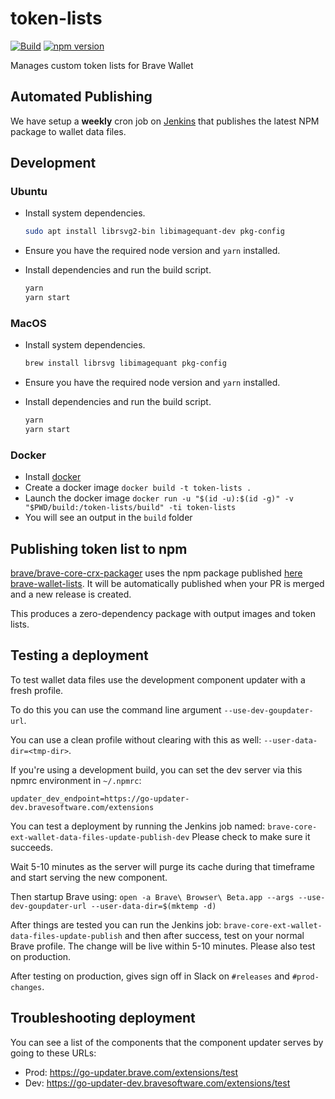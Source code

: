 # token-lists

[![Build](https://github.com/brave/token-lists/actions/workflows/build.yml/badge.svg)](https://github.com/brave/token-lists/actions/workflows/build.yml) [![npm version](https://badge.fury.io/js/brave-wallet-lists.svg)](https://badge.fury.io/js/brave-wallet-lists)

Manages custom token lists for Brave Wallet

## Automated Publishing

We have setup a **weekly** cron job on [Jenkins](https://github.com/brave/devops/blob/master/jenkins/jobs/extensions/brave-core-ext-wallet-data-files-update-publish.yml) that publishes the latest NPM package to wallet data files.

## Development

### Ubuntu

- Install system dependencies.

  ```bash
  sudo apt install librsvg2-bin libimagequant-dev pkg-config
  ```

- Ensure you have the required node version and `yarn` installed.

- Install dependencies and run the build script.

  ```bash
  yarn
  yarn start
  ```

### MacOS

- Install system dependencies.

  ```bash
  brew install librsvg libimagequant pkg-config
  ```

- Ensure you have the required node version and `yarn` installed.

- Install dependencies and run the build script.

  ```bash
  yarn
  yarn start
  ```

### Docker

- Install [docker](https://runnable.com/docker/)
- Create a docker image `docker build -t token-lists .`
- Launch the docker image `docker run -u "$(id -u):$(id -g)" -v "$PWD/build:/token-lists/build" -ti token-lists`
- You will see an output in the `build` folder

## Publishing token list to npm

[brave/brave-core-crx-packager](https://github.com/brave/brave-core-crx-packager) uses the npm package published [here brave-wallet-lists](https://www.npmjs.com/package/brave-wallet-lists). It will be automatically published when your
PR is merged and a new release is created.

This produces a zero-dependency package with output images and token lists.

## Testing a deployment

To test wallet data files use the development component updater with a fresh profile.

To do this you can use the command line argument `--use-dev-goupdater-url`.

You can use a clean profile without clearing with this as well: `--user-data-dir=<tmp-dir>`.

If you're using a development build, you can set the dev server via this npmrc environment in `~/.npmrc`:

`updater_dev_endpoint=https://go-updater-dev.bravesoftware.com/extensions`

You can test a deployment by running the Jenkins job named:
`brave-core-ext-wallet-data-files-update-publish-dev`
Please check to make sure it succeeds.

Wait 5-10 minutes as the server will purge its cache during that timeframe and start serving the new component.

Then startup Brave using:
`open -a Brave\ Browser\ Beta.app --args --use-dev-goupdater-url --user-data-dir=$(mktemp -d)`

After things are tested you can run the Jenkins job: `brave-core-ext-wallet-data-files-update-publish` and then after success, test on your normal Brave profile.
The change will be live within 5-10 minutes. Please also test on production.

After testing on production, gives sign off in Slack on `#releases` and `#prod-changes`.

## Troubleshooting deployment

You can see a list of the components that the component updater serves by going to these URLs:

- Prod: https://go-updater.brave.com/extensions/test
- Dev: https://go-updater-dev.bravesoftware.com/extensions/test

